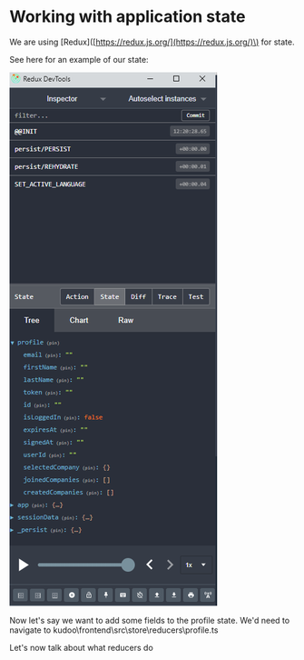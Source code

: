 # Working with application state

We are using \[Redux\]\([https://redux.js.org/](https://redux.js.org/)\) for state.

See here for an example of our state:

![](../.gitbook/assets/image%20%282%29.png)

Now let's say we want to add some fields to the profile state. We'd need to navigate to kudoo\frontend\src\store\reducers\profile.ts

Let's now talk about what reducers do



